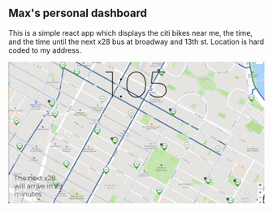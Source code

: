 ## Max's personal dashboard

This is a simple react app which displays the citi bikes near me, the time, and the time until the next x28 bus at broadway and 13th st. Location is hard coded to my address.

![img](https://github.com/maxbert/cuddly-robot/blob/main/Screen%20Shot%202020-10-15%20at%201.05.50%20AM.png)
